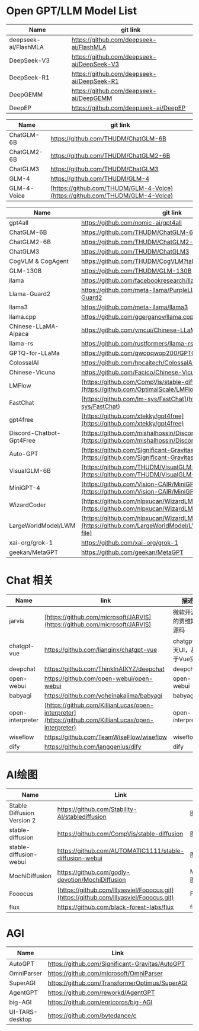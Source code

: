 # Open GPT/LLM Model List
| Name                  | git link                                         |
| --------------------- | ------------------------------------------------ |
| deepseek-ai/FlashMLA | https://github.com/deepseek-ai/FlashMLA              |
| DeepSeek-V3 | https://github.com/deepseek-ai/DeepSeek-V3              |
| DeepSeek-R1 | https://github.com/deepseek-ai/DeepSeek-R1              |
| DeepGEMM | https://github.com/deepseek-ai/DeepGEMM              |
| DeepEP | https://github.com/deepseek-ai/DeepEP              |

| Name                  | git link                                         |
| --------------------- | ------------------------------------------------ |
| ChatGLM-6B            | https://github.com/THUDM/ChatGLM-6B              |
| ChatGLM2-6B           | https://github.com/THUDM/ChatGLM2-6B              |
| ChatGLM3           | https://github.com/THUDM/ChatGLM3              |
| GLM-4           | https://github.com/THUDM/GLM-4              |
| GLM-4-Voice           | [https://github.com/THUDM/GLM-4-Voice](https://github.com/THUDM/GLM-4-Voice)              |


| Name                  | git link                                         |
| --------------------- | ------------------------------------------------ |
| gpt4all               | https://github.com/nomic-ai/gpt4all              |
| ChatGLM-6B            | https://github.com/THUDM/ChatGLM-6B              |
| ChatGLM2-6B           | https://github.com/THUDM/ChatGLM2-6B              |
| ChatGLM3           | https://github.com/THUDM/ChatGLM3              |
| CogVLM & CogAgent           | https://github.com/THUDM/CogVLM?tab=readme-ov-file              |
| GLM-130B              | https://github.com/THUDM/GLM-130B                |
| llama                 | https://github.com/facebookresearch/llama        |
| Llama-Guard2                 | https://github.com/meta-llama/PurpleLlama/tree/main/Llama-Guard2        |
| llama3                 | https://github.com/meta-llama/llama3        |
| llama.cpp             | https://github.com/ggerganov/llama.cpp           |
| Chinese-LLaMA-Alpaca  | https://github.com/ymcui/Chinese-LLaMA-Alpaca    |
| llama-rs              | https://github.com/rustformers/llama-rs          |
| GPTQ-for-LLaMa        | https://github.com/qwopqwop200/GPTQ-for-LLaMa    |
| ColossalAI            | https://github.com/hpcaitech/ColossalAI          |
| Chinese-Vicuna        | https://github.com/Facico/Chinese-Vicuna         |
| LMFlow      | [https://github.com/CompVis/stable-diffusion](https://github.com/OptimalScale/LMFlow)      |
| FastChat      | [https://github.com/lm-sys/FastChat](https://github.com/lm-sys/FastChat)      | 
| gpt4free      | [https://github.com/xtekky/gpt4free](https://github.com/xtekky/gpt4free)| 
| Discord-Chatbot-Gpt4Free      | [https://github.com/mishalhossin/Discord-Chatbot-Gpt4Free](https://github.com/mishalhossin/Discord-Chatbot-Gpt4Free)      | 
| Auto-GPT      | [https://github.com/Significant-Gravitas/Auto-GPT](https://github.com/Significant-Gravitas/Auto-GPT)      | 
| VisualGLM-6B     | [https://github.com/THUDM/VisualGLM-6B](https://github.com/THUDM/VisualGLM-6B)      | 
| MiniGPT-4     | [https://github.com/Vision-CAIR/MiniGPT-4](https://github.com/Vision-CAIR/MiniGPT-4)      | 
| WizardCoder     | [https://github.com/nlpxucan/WizardLM/tree/main/WizardCoder](https://github.com/nlpxucan/WizardLM/tree/main/WizardCoder)      | 
| LargeWorldModel/LWM     | [https://github.com/nlpxucan/WizardLM/tree/main/WizardCoder](https://github.com/LargeWorldModel/LWM?tab=readme-ov-file)      | 
| xai-org/grok-1     | https://github.com/xai-org/grok-1      | 
| geekan/MetaGPT     | https://github.com/geekan/MetaGPT      | 

# Chat 相关
| Name  |  link  | 描述 |
| ----- | ------ | ---- |
| jarvis | [https://github.com/microsoft/JARVIS](https://github.com/microsoft/JARVIS) | 微软开源的贾维斯源码 |
| chatgpt-vue | https://github.com/lianginx/chatgpt-vue | chatgpt聊天UI，基于Vue实现 |
| deepchat | https://github.com/ThinkInAIXYZ/deepchat | deepchat |
| open-webui | https://github.com/open-webui/open-webui | open-webui |
| babyagi | https://github.com/yoheinakajima/babyagi | babyagi |
| open-interpreter | [https://github.com/KillianLucas/open-interpreter](https://github.com/KillianLucas/open-interpreter) | open-interpreter |
| wiseflow | https://github.com/TeamWiseFlow/wiseflow | wiseflow |
| dify | https://github.com/langgenius/dify | dify |

# AI绘图
| Name | Link | 描述 |
| ----- | ---- | ----|
| Stable Diffusion Version 2      |  https://github.com/Stability-AI/stablediffusion     | 图片生成 |
| stable-diffusion      | https://github.com/CompVis/stable-diffusion      | 图片生成 |
| stable-diffusion-webui      | https://github.com/AUTOMATIC1111/stable-diffusion-webui      | 图片生成 |
| MochiDiffusion      | https://github.com/godly-devotion/MochiDiffusion      | M1\M2图片生成 |
| Fooocus | [https://github.com/lllyasviel/Fooocus.git](https://github.com/lllyasviel/Fooocus.git) | Fooocus |
| flux     | https://github.com/black-forest-labs/flux     | flux |

# AGI
| Name | Link | 描述 |
| ----- | ---- | ----|
| AutoGPT     |  https://github.com/Significant-Gravitas/AutoGPT     | AutoGPT |
| OmniParser     |  https://github.com/microsoft/OmniParser     | OmniParser |
| SuperAGI     |  https://github.com/TransformerOptimus/SuperAGI     | SuperAGI |
| AgentGPT     |  https://github.com/reworkd/AgentGPT     | AgentGPT |
| big-AGI     |  https://github.com/enricoros/big-AGI     | big-AGI |
| UI-TARS-desktop     |  https://github.com/bytedance/ç     | UI-TARS-desktop |
